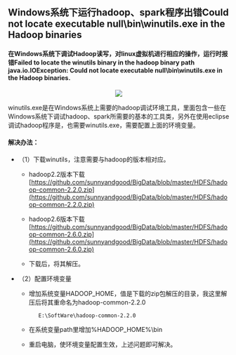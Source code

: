 ## Windows系统下运行hadoop、spark程序出错Could not locate executable null\bin\winutils.exe in the Hadoop binaries

#### 在Windows系统下调试Hadoop读写，对linux虚拟机进行相应的操作，运行时报错Failed to locate the winutils binary in the hadoop binary path  java.io.IOException: Could not locate executable null\bin\winutils.exe in the Hadoop binaries. 

  <div align="center"><img src="https://github.com/sunnyandgood/BigData/blob/master/HDFS/img/Windows%E7%B3%BB%E7%BB%9F%E4%B8%8B%E8%BF%90%E8%A1%8Chadoop%E7%A8%8B%E5%BA%8F%E5%87%BA%E9%94%99.png"/></div>

winutils.exe是在Windows系统上需要的hadoop调试环境工具，里面包含一些在Windows系统下调试hadoop、spark所需要的基本的工具类，另外在使用eclipse调试hadoop程序是，也需要winutils.exe，需要配置上面的环境变量。

#### 解决办法：
* （1）下载winutils，注意需要与hadoop的版本相对应。

    * hadoop2.2版本下载[https://github.com/sunnyandgood/BigData/blob/master/HDFS/hadoop-common-2.2.0.zip](https://github.com/sunnyandgood/BigData/blob/master/HDFS/hadoop-common-2.2.0.zip)
    
    * hadoop2.6版本下载[https://github.com/sunnyandgood/BigData/blob/master/HDFS/hadoop-common-2.6.0.zip](https://github.com/sunnyandgood/BigData/blob/master/HDFS/hadoop-common-2.6.0.zip)
    
    * 下载后，将其解压。

* （2）配置环境变量

   * 增加系统变量HADOOP_HOME，值是下载的zip包解压的目录，我这里解压后将其重命名为hadoop-common-2.2.0
   
            E:\SoftWare\hadoop-common-2.2.0
      
   * 在系统变量path里增加%HADOOP_HOME%\bin
      
   * 重启电脑，使环境变量配置生效，上述问题即可解决。
   


